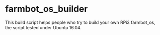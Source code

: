 # farmbot_os_builder


This build script helps people who try to build your own RPi3 farmbot_os,
the script tested under Ubuntu 16.04.

